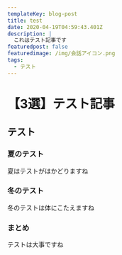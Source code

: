 ```yaml
---
templateKey: blog-post
title: test
date: 2020-04-19T04:59:43.401Z
description: |
  これはテスト記事です
featuredpost: false
featuredimage: /img/会話アイコン.png
tags:
  - テスト
---
```

# 【3選】テスト記事

## テスト

### 夏のテスト

夏はテストがはかどりますね

### 冬のテスト

冬のテストは体にこたえますね

### まとめ

テストは大事ですね